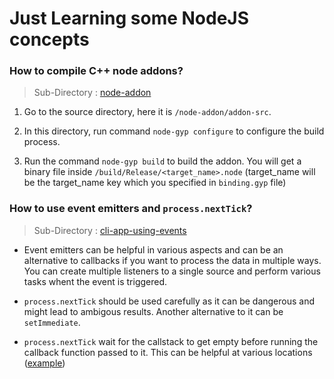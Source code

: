 # Just Learning some NodeJS concepts

### How to compile C++ node addons?

> Sub-Directory : [node-addon](./node-addon)

1. Go to the source directory, here it is `/node-addon/addon-src`.

2. In this directory, run command `node-gyp configure` to configure the build process.

3. Run the command `node-gyp build` to build the addon. You will get a binary file inside `/build/Release/<target_name>.node` (target_name will be the target_name key which you specified in `binding.gyp` file)

### How to use event emitters and `process.nextTick`?

> Sub-Directory : [cli-app-using-events](./cli-app-using-events)

- Event emitters can be helpful in various aspects and can be an alternative to callbacks if you want to process the data in multiple ways. You can create multiple listeners to a single source and perform various tasks whent the event is triggered.

- `process.nextTick` should be used carefully as it can be dangerous and might lead to ambigous results. Another alternative to it can be `setImmediate`.

- `process.nextTick` wait for the callstack to get empty before running the callback function passed to it. This can be helpful at various locations ([example](./cli-app-using-events/server.ts#L9))
